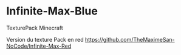 # Infinite-Max-Blue
TexturePack Minecraft

Version du texture Pack en red https://github.com/TheMaximeSan-NoCode/Infinite-Max-Red
